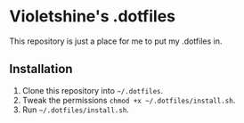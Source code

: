 # Violetshine's .dotfiles

This repository is just a place for me to put my .dotfiles in.

## Installation

1. Clone this repository into `~/.dotfiles`.
2. Tweak the permissions `chmod +x ~/.dotfiles/install.sh`.
3. Run `~/.dotfiles/install.sh`.
